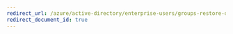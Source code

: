 ```yaml
---
redirect_url: /azure/active-directory/enterprise-users/groups-restore-deleted
redirect_document_id: true
---
```

